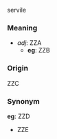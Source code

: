 servile
### Meaning
+ _adj_: ZZA
    + __eg__: ZZB

### Origin

ZZC

### Synonym

__eg__: ZZD

+ ZZE


